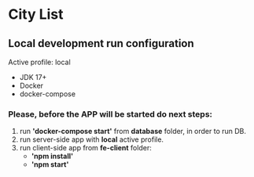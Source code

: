 # City List

## Local development run configuration
Active profile: local
* JDK 17+
* Docker
* docker-compose

### Please, before the APP will be started do next steps:
1. run **'docker-compose start'** from **database** folder, in order to run DB.
2. run server-side app with **local** active profile.
3. run client-side app from **fe-client** folder: 
   - **'npm install'**
   - **'npm start'** 